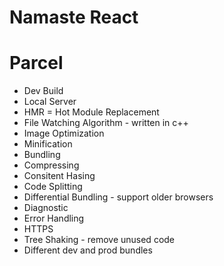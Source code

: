 # Namaste React

# Parcel

- Dev Build
- Local Server
- HMR = Hot Module Replacement
- File Watching Algorithm - written in c++
- Image Optimization
- Minification
- Bundling
- Compressing
- Consitent Hasing
- Code Splitting
- Differential Bundling - support older browsers
- Diagnostic
- Error Handling
- HTTPS
- Tree Shaking - remove unused code
- Different dev and prod bundles

